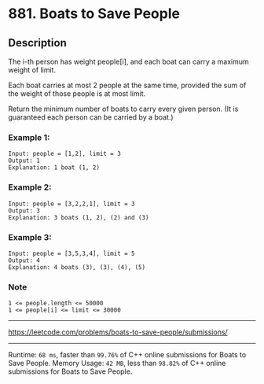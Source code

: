 # 881. Boats to Save People

## Description

The i-th person has weight people[i], and each boat can carry a maximum weight of limit.

Each boat carries at most 2 people at the same time, provided the sum of the weight of those people is at most limit.

Return the minimum number of boats to carry every given person.  (It is guaranteed each person can be carried by a boat.)

### **Example 1**:

```
Input: people = [1,2], limit = 3
Output: 1
Explanation: 1 boat (1, 2)
```

### **Example 2**:

```
Input: people = [3,2,2,1], limit = 3
Output: 3
Explanation: 3 boats (1, 2), (2) and (3)
```

### **Example 3**:

```
Input: people = [3,5,3,4], limit = 5
Output: 4
Explanation: 4 boats (3), (3), (4), (5)
```

### Note
```
1 <= people.length <= 50000
1 <= people[i] <= limit <= 30000
```

---

https://leetcode.com/problems/boats-to-save-people/submissions/

---

Runtime: `68 ms`, faster than `99.76%` of C++ online submissions for Boats to Save People.
Memory Usage: `42 MB`, less than `98.82%` of C++ online submissions for Boats to Save People.